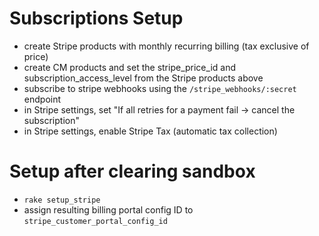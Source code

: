 # Subscriptions Setup

- create Stripe products with monthly recurring billing (tax exclusive of price)
- create CM products and set the stripe_price_id and subscription_access_level from the Stripe products above
- subscribe to stripe webhooks using the `/stripe_webhooks/:secret` endpoint
- in Stripe settings, set "If all retries for a payment fail -> cancel the subscription"
- in Stripe settings, enable Stripe Tax (automatic tax collection)

# Setup after clearing sandbox
- `rake setup_stripe`
- assign resulting billing portal config ID to `stripe_customer_portal_config_id`
